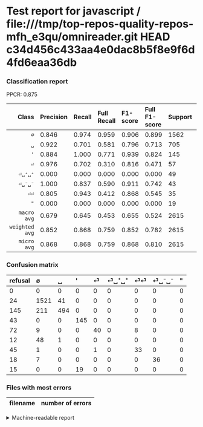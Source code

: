 # Test report for javascript / file:///tmp/top-repos-quality-repos-mfh_e3qu/omnireader.git HEAD c34d456c433aa4e0dac8b5f8e9f6d4fd6eaa36db

### Classification report

PPCR: 0.875

| Class | Precision | Recall | Full Recall | F1-score | Full F1-score | Support | Full Support | PPCR |
|------:|:----------|:-------|:------------|:---------|:---------|:--------|:-------------|:-----|
| `∅` | 0.846| 0.974| 0.959| 0.906| 0.899| 1562| 1586| 0.985 |
| `␣` | 0.922| 0.701| 0.581| 0.796| 0.713| 705| 850| 0.829 |
| `'` | 0.884| 1.000| 0.771| 0.939| 0.824| 145| 188| 0.771 |
| `⏎` | 0.976| 0.702| 0.310| 0.816| 0.471| 57| 129| 0.442 |
| `⏎␣⁺␣⁺` | 0.000| 0.000| 0.000| 0.000| 0.000| 49| 61| 0.803 |
| `⏎␣⁻␣⁻` | 1.000| 0.837| 0.590| 0.911| 0.742| 43| 61| 0.705 |
| `⏎⏎` | 0.805| 0.943| 0.412| 0.868| 0.545| 35| 80| 0.438 |
| `"` | 0.000| 0.000| 0.000| 0.000| 0.000| 19| 34| 0.559 |
| `macro avg` | 0.679| 0.645| 0.453| 0.655| 0.524| 2615| 2989| 0.875 |
| `weighted avg` | 0.852| 0.868| 0.759| 0.852| 0.782| 2615| 2989| 0.875 |
| `micro avg` | 0.868| 0.868| 0.759| 0.868| 0.810| 2615| 2989| 0.875 |

### Confusion matrix

|refusal|  ∅| ␣| '| ⏎| ⏎␣⁺␣⁺| ⏎⏎| ⏎␣⁻␣⁻| "| 
|:---|:---|:---|:---|:---|:---|:---|:---|:---|
|0 |0 |0 |0 |0 |0 |0 |0 |0 |
|24 |1521 |41 |0 |0 |0 |0 |0 |0 |
|145 |211 |494 |0 |0 |0 |0 |0 |0 |
|43 |0 |0 |145 |0 |0 |0 |0 |0 |
|72 |9 |0 |0 |40 |0 |8 |0 |0 |
|12 |48 |1 |0 |0 |0 |0 |0 |0 |
|45 |1 |0 |0 |1 |0 |33 |0 |0 |
|18 |7 |0 |0 |0 |0 |0 |36 |0 |
|15 |0 |0 |19 |0 |0 |0 |0 |0 |

### Files with most errors

| filename | number of errors|
|:----:|:-----|

<details>
    <summary>Machine-readable report</summary>
```json
{
  "cl_report": {"\"": {"f1-score": 0.0, "precision": 0.0, "recall": 0.0, "support": 19}, "\u0027": {"f1-score": 0.9385113268608414, "precision": 0.8841463414634146, "recall": 1.0, "support": 145}, "macro avg": {"f1-score": 0.6545512676580284, "precision": 0.6790858277325454, "recall": 0.6445352064397445, "support": 2615}, "micro avg": {"f1-score": 0.8676864244741874, "precision": 0.8676864244741874, "recall": 0.8676864244741874, "support": 2615}, "weighted avg": {"f1-score": 0.8520311271259515, "precision": 0.8515612463297212, "recall": 0.8676864244741874, "support": 2615}, "\u2205": {"f1-score": 0.9056266746055375, "precision": 0.8464106844741235, "recall": 0.9737516005121639, "support": 1562}, "\u23ce": {"f1-score": 0.8163265306122448, "precision": 0.975609756097561, "recall": 0.7017543859649122, "support": 57}, "\u23ce\u23ce": {"f1-score": 0.868421052631579, "precision": 0.8048780487804879, "recall": 0.9428571428571428, "support": 35}, "\u23ce\u2423\u207a\u2423\u207a": {"f1-score": 0.0, "precision": 0.0, "recall": 0.0, "support": 49}, "\u23ce\u2423\u207b\u2423\u207b": {"f1-score": 0.9113924050632911, "precision": 1.0, "recall": 0.8372093023255814, "support": 43}, "\u2423": {"f1-score": 0.7961321514907334, "precision": 0.9216417910447762, "recall": 0.700709219858156, "support": 705}},
  "cl_report_full": {"\"": {"f1-score": 0.0, "precision": 0.0, "recall": 0.0, "support": 34}, "\u0027": {"f1-score": 0.8238636363636364, "precision": 0.8841463414634146, "recall": 0.7712765957446809, "support": 188}, "macro avg": {"f1-score": 0.5242773828755158, "precision": 0.6790858277325454, "recall": 0.45302636419770165, "support": 2989}, "micro avg": {"f1-score": 0.8097787294789435, "precision": 0.8676864244741874, "recall": 0.7591167614586818, "support": 2989}, "weighted avg": {"f1-score": 0.7817187910576354, "precision": 0.850875303646091, "recall": 0.7591167614586818, "support": 2989}, "\u2205": {"f1-score": 0.8992018918120012, "precision": 0.8464106844741235, "recall": 0.9590163934426229, "support": 1586}, "\u23ce": {"f1-score": 0.4705882352941176, "precision": 0.975609756097561, "recall": 0.31007751937984496, "support": 129}, "\u23ce\u23ce": {"f1-score": 0.5454545454545455, "precision": 0.8048780487804879, "recall": 0.4125, "support": 80}, "\u23ce\u2423\u207a\u2423\u207a": {"f1-score": 0.0, "precision": 0.0, "recall": 0.0, "support": 61}, "\u23ce\u2423\u207b\u2423\u207b": {"f1-score": 0.7422680412371134, "precision": 1.0, "recall": 0.5901639344262295, "support": 61}, "\u2423": {"f1-score": 0.7128427128427128, "precision": 0.9216417910447762, "recall": 0.5811764705882353, "support": 850}},
  "ppcr": 0.8748745399799264
}
```
</details>
